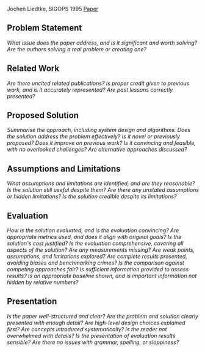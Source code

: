 Jochen Liedtke, SIGOPS 1995
[Paper](https://dl.acm.org/doi/pdf/10.1145/224056.224075)
## Problem Statement
*What issue does the paper address, and is it significant and worth solving? Are the authors solving a real problem or creating one?*


## Related Work
*Are there uncited related publications? Is proper credit given to previous work, and is it accurately represented? Are past lessons correctly presented?*
## Proposed Solution
*Summarise the approach, including system design and algorithms. Does the solution address the problem effectively? Is it novel or previously proposed? Does it improve on previous work? Is it convincing and feasible, with no overlooked challenges? Are alternative approaches discussed?*
## Assumptions and Limitations
*What assumptions and limitations are identified, and are they reasonable? Is the solution still useful despite them? Are there any unstated assumptions or hidden limitations? Is the solution credible despite its limitations?*
## Evaluation
*How is the solution evaluated, and is the evaluation convincing? Are appropriate metrics used, and does it align with original goals? Is the solution's cost justified? Is the evaluation comprehensive, covering all aspects of the solution? Are any measurements missing? Are weak points, assumptions, and limitations explored? Are complete results presented, avoiding biases and benchmarking crimes? Is the comparison against competing approaches fair? Is sufficient information provided to assess results? Is an appropriate baseline shown, and is important information not hidden by relative numbers?*
## Presentation
*Is the paper well-structured and clear? Are the problem and solution clearly presented with enough detail? Are high-level design choices explained first? Are concepts introduced systematically? Is the reader not overwhelmed with details? Is the presentation of evaluation results sensible? Are there no issues with grammar, spelling, or sloppiness?*